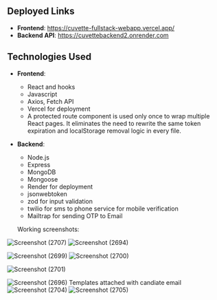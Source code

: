 ## Deployed Links

- **Frontend**: https://cuvette-fullstack-webapp.vercel.app/
- **Backend API**: https://cuvettebackend2.onrender.com
## Technologies Used

- **Frontend**: 
  - React and hooks
  - Javascript
  - Axios, Fetch API
  - Vercel for deployment
  - A protected route component is used only once to wrap multiple React pages. It eliminates the need to rewrite the same token expiration and localStorage removal logic in every file.
    

- **Backend**:
  - Node.js
  - Express
  - MongoDB
  - Mongoose
  - Render for deployment
  - jsonwebtoken
  - zod for input validation
  - twilio for sms to phone service for mobile verification
  - Mailtrap for sending OTP to Email

  Working screenshots:

![Screenshot (2707)](https://github.com/user-attachments/assets/68749a43-4ccc-4a63-a0fb-99014decefad)
![Screenshot (2694)](https://github.com/user-attachments/assets/c3e33af2-0c3f-43b3-b987-c591723d8537)

![Screenshot (2699)](https://github.com/user-attachments/assets/f4ac0164-26c6-4ad5-93b9-c45536079eb4)
![Screenshot (2700)](https://github.com/user-attachments/assets/6977d425-2fd5-45bd-bfae-b55082906714)

![Screenshot (2701)](https://github.com/user-attachments/assets/501896a9-dea0-4d46-b467-5f2ccafb464b)


![Screenshot (2696)](https://github.com/user-attachments/assets/d7dacf63-de15-4fe9-a1d7-03bf90e346d7)
Templates attached with candiate email
![Screenshot (2704)](https://github.com/user-attachments/assets/ef41f55d-47a6-4f7c-b7dc-de4fc304c75e)
![Screenshot (2705)](https://github.com/user-attachments/assets/e5e4f184-33a8-4e23-a311-ff74e91443a2)




